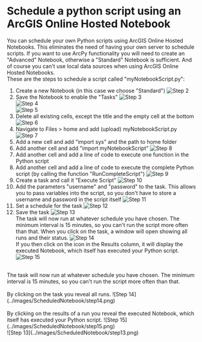 # Schedule a python script using an ArcGIS Online Hosted Notebook
You can schedule your own Python scripts using ArcGIS Online Hosted Notebooks. This eliminates the need of having your own server to schedule scripts. If you want to use ArcPy functionality you will need to create an "Advanced" Notebook, otherwise a "Standard" Notebook is sufficient. And of course you can't use local data sources when using ArcGIS Online Hosted Notebooks.
<br>
These are the steps to schedule a script called "myNotebookScript.py":
<br>
1. Create a new Notebook (in this case we choose "Standard")
![Step 2](../images/ScheduledNotebook/step2.png)<br/>
2. Save the Notebook to enable the "Tasks"
![Step 3](../images/ScheduledNotebook/step3.png)<br/>
![Step 4](../images/ScheduledNotebook/step4.png)<br/>
![Step 5](../images/ScheduledNotebook/step5.png)<br/>
3. Delete all existing cells, except the title and the empty cell at the bottom
![Step 6](../images/ScheduledNotebook/step6.png)<br/>
4. Navigate to Files > home and add (upload) myNotebookScript.py
![Step 7](../images/ScheduledNotebook/step7.png)<br/>
5. Add a new cell and add "import sys" and  the path to home folder
6. Add another cell and add "import myNotebookScript"
![Step 8](../images/ScheduledNotebook/step8.png)<br/>
7. Add another cell and add a line of code to execute one function in the Python script
8. Add another cell and add a line of code to execute the complete Python script (by calling the function "RunCompleteScript")
![Step 9](../images/ScheduledNotebook/step9.png)<br/>
9. Create a task and call it "Execute Script"
![Step 10](../images/ScheduledNotebook/step10.png)<br/>
10. Add the parameters "username" and "password" to the task. This allows you to pass variables into the script, so you don't have to store a username and password in the script itself
![Step 11](../images/ScheduledNotebook/step11.png)<br/>
11. Set a schedule for the task
![Step 12](../images/ScheduledNotebook/step12.png)<br/>
12. Save the task
![Step 13](../images/ScheduledNotebook/step13.png)<br/>
The task will now run at whatever schedule you have chosen. The minimum interval is 15 minutes, so you can't run the script more often than that.
When you click on the task, a window will open showing all runs and their status.
![Step 14](../images/ScheduledNotebook/step14.png)<br/>
If you then click on the icon in the Results column, it will display the executed Notebook, which itself has executed your Python script.
![Step 15](../images/ScheduledNotebook/step15.png)<br/>
<br>
The task will now run at whatever schedule you have chosen. The minimum interval is 15 minutes, so you can't run the script more often than that.
<br>
<br>
By clicking on the task you reveal all runs.
![Step 14](../images/ScheduledNotebook/step14.png)<br/>
<br>
By clicking on the results of a run you reveal the executed Notebook, which itself has executed your Python script.
![Step 15](../images/ScheduledNotebook/step15.png)<br/>
![Step 13](../images/ScheduledNotebook/step13.png)<br/>